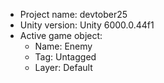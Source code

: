 <!-- UNITY CODE ASSIST INSTRUCTIONS START -->
- Project name: devtober25
- Unity version: Unity 6000.0.44f1
- Active game object:
  - Name: Enemy
  - Tag: Untagged
  - Layer: Default
<!-- UNITY CODE ASSIST INSTRUCTIONS END -->